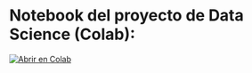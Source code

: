 # Notebook del proyecto de Data Science (Colab):

<a href="https://colab.research.google.com/drive/1YiMHzEnaRc20g0BxPhXTf1JzSbF_crwJ" target="_blank">
  <img src="https://colab.research.google.com/assets/colab-badge.svg" alt="Abrir en Colab"/>
</a>
